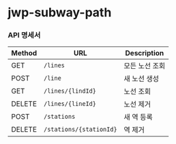 # jwp-subway-path

### API 명세서

| Method | URL                     | Description |
|--------|-------------------------|-------------|
| GET    | `/lines`                | 모든 노선 조회    |
| POST   | `/line`                 | 새 노선 생성     |
| GET    | `/lines/{lindId}`       | 노선 조회       |
| DELETE | `/lines/{lineId}`       | 노선 제거       |
| POST   | `/stations`             | 새 역 등록      |
| DELETE | `/stations/{stationId}` | 역 제거        |


